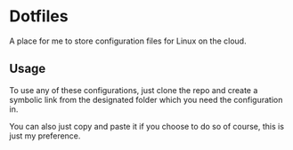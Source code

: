 # Dotfiles

A place for me to store configuration files for Linux on the cloud.

## Usage

To use any of these configurations, just clone the repo and create a symbolic link from the designated folder which you need the configuration in.

You can also just copy and paste it if you choose to do so of course, this is just my preference.
